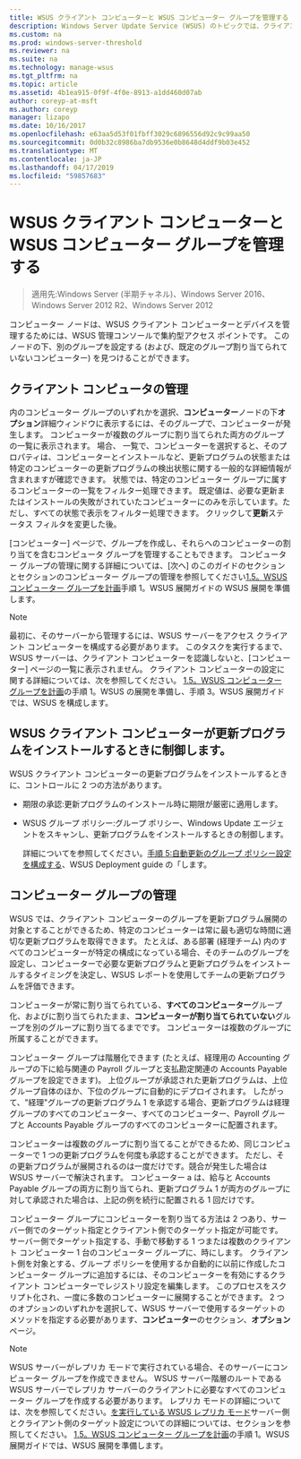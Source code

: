 ```yaml
---
title: WSUS クライアント コンピューターと WSUS コンピューター グループを管理する
description: Windows Server Update Service (WSUS) のトピックでは、クライアント コンピューターおよびグループを管理する方法
ms.custom: na
ms.prod: windows-server-threshold
ms.reviewer: na
ms.suite: na
ms.technology: manage-wsus
ms.tgt_pltfrm: na
ms.topic: article
ms.assetid: 4b1ea915-0f9f-4f0e-8913-a1dd460d07ab
author: coreyp-at-msft
ms.author: coreyp
manager: lizapo
ms.date: 10/16/2017
ms.openlocfilehash: e63aa5d53f01fbff3029c6896556d92c9c99aa50
ms.sourcegitcommit: 0d0b32c8986ba7db9536e0b8648d4ddf9b03e452
ms.translationtype: MT
ms.contentlocale: ja-JP
ms.lasthandoff: 04/17/2019
ms.locfileid: "59857683"
---
```

# <a name="managing-wsus-client-computers-and-wsus-computer-groups"></a>WSUS クライアント コンピューターと WSUS コンピューター グループを管理する

>適用先:Windows Server (半期チャネル)、Windows Server 2016、Windows Server 2012 R2、Windows Server 2012

コンピューター ノードは、WSUS クライアント コンピューターとデバイスを管理するためには、WSUS 管理コンソールで集約型アクセス ポイントです。 このノードの下、別のグループを設定する (および、既定のグループ割り当てられていないコンピューター) を見つけることができます。

## <a name="managing-client-computers"></a>クライアント コンピュータの管理
内のコンピューター グループのいずれかを選択、**コンピューター**ノードの下**オプション**詳細ウィンドウに表示するには、そのグループで、コンピューターが発生します。 コンピューターが複数のグループに割り当てられた両方のグループの一覧に表示されます。 場合、 一覧で、コンピューターを選択すると、そのプロパティは、コンピューターとインストールなど、更新プログラムの状態または特定のコンピューターの更新プログラムの検出状態に関する一般的な詳細情報が含まれますが確認できます。 状態では、特定のコンピューター グループに属するコンピューターの一覧をフィルター処理できます。 既定値は、必要な更新またはインストールの失敗がされていたコンピューターにのみを示しています。ただし、すべての状態で表示をフィルター処理できます。 クリックして**更新**ステータス フィルタを変更した後。

[コンピューター] ページで、グループを作成し、それらへのコンピューターの割り当てを含むコンピュータ グループを管理することもできます。 コンピューター グループの管理に関する詳細については、[次へ] のこのガイドのセクションとセクションのコンピューター グループの管理を参照してください[1.5。WSUS コンピューター グループを計画](../plan/plan-your-wsus-deployment.md#BKMK_1.5)手順 1。WSUS 展開ガイドの WSUS 展開を準備します。

> [!NOTE]
> 最初に、そのサーバーから管理するには、WSUS サーバーをアクセス クライアント コンピューターを構成する必要があります。 このタスクを実行するまで、WSUS サーバーは、クライアント コンピューターを認識しないと、[コンピューター] ページの一覧に表示されません。 クライアント コンピューターの設定に関する詳細については、次を参照してください。 [1.5。WSUS コンピューター グループを計画](../plan/plan-your-wsus-deployment.md#BKMK_1.5)の手順 1。WSUS の展開を準備し、手順 3。WSUS 展開ガイドでは、WSUS を構成します。

## <a name="controlling-when-wsus-client-computers-install-updates"></a>WSUS クライアント コンピューターが更新プログラムをインストールするときに制御します。
WSUS クライアント コンピューターの更新プログラムをインストールするときに、コントロールに 2 つの方法があります。

-   期限の承認:更新プログラムのインストール時に期限が厳密に適用します。

-   WSUS グループ ポリシー:グループ ポリシー、Windows Update エージェントをスキャンし、更新プログラムをインストールするときの制御します。

    詳細についてを参照してください。[手順 5:自動更新のグループ ポリシー設定を構成する](../deploy/4-configure-group-policy-settings-for-automatic-updates.md)、WSUS Deployment guide の「します。

## <a name="managing-computer-groups"></a>コンピューター グループの管理
WSUS では、クライアント コンピューターのグループを更新プログラム展開の対象とすることができるため、特定のコンピューターは常に最も適切な時間に適切な更新プログラムを取得できます。 たとえば、ある部署 (経理チーム) 内のすべてのコンピューターが特定の構成になっている場合、そのチームのグループを設定し、コンピューターで必要な更新プログラムと更新プログラムをインストールするタイミングを決定し、WSUS レポートを使用してチームの更新プログラムを評価できます。

コンピューターが常に割り当てられている、**すべてのコンピューター**グループ化、およびに割り当てられたまま、**コンピューターが割り当てられていない**グループを別のグループに割り当てるまでです。 コンピューターは複数のグループに所属することができます。

コンピューター グループは階層化できます (たとえば、経理用の Accounting グループの下に給与関連の Payroll グループと支払勘定関連の Accounts Payable グループを設定できます)。 上位グループが承認された更新プログラムは、上位グループ自体のほか、下位のグループに自動的にデプロイされます。 したがって、"経理"グループの更新プログラム 1 を承認する場合、更新プログラムは経理グループのすべてのコンピューター、すべてのコンピューター、Payroll グループと Accounts Payable グループのすべてのコンピューターに配置されます。

コンピューターは複数のグループに割り当てることができるため、同じコンピューターで 1 つの更新プログラムを何度も承認することができます。 ただし、その更新プログラムが展開されるのは一度だけです。競合が発生した場合は WSUS サーバーで解決されます。 コンピューター a は、給与と Accounts Payable グループの両方に割り当てられ、更新プログラム 1 が両方のグループに対して承認された場合は、上記の例を続行に配置される 1 回だけです。

コンピューター グループにコンピューターを割り当てる方法は 2 つあり、サーバー側でのターゲット指定とクライアント側でのターゲット指定が可能です。 サーバー側でターゲット指定する、手動で移動する 1 つまたは複数のクライアント コンピューター 1 台のコンピューター グループに、時にします。 クライアント側を対象とする、グループ ポリシーを使用するか自動的に以前に作成したコンピューター グループに追加するには、そのコンピューターを有効にするクライアント コンピューターでレジストリ設定を編集します。 このプロセスをスクリプト化され、一度に多数のコンピューターに展開することができます。 2 つのオプションのいずれかを選択して、WSUS サーバーで使用するターゲットのメソッドを指定する必要があります、**コンピューター**のセクション、**オプション**ページ。

> [!NOTE]
> WSUS サーバーがレプリカ モードで実行されている場合、そのサーバーにコンピューター グループを作成できません。 WSUS サーバー階層のルートである WSUS サーバーでレプリカ サーバーのクライアントに必要なすべてのコンピューター グループを作成する必要があります。 レプリカ モードの詳細については、次を参照してください。[を実行している WSUS レプリカ モード](running-wsus-replica-mode.md)サーバー側とクライアント側のターゲット設定についての詳細については、セクションを参照してください。 [1.5。WSUS コンピューター グループを計画](../plan/plan-your-wsus-deployment.md#BKMK_1.5)の手順 1。WSUS 展開ガイドでは、WSUS 展開を準備します。


